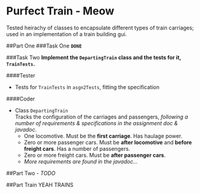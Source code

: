 Purfect Train - Meow
=============

Tested heirachy of classes to encapsulate different types of train carriages; used in an implementation of a train building gui.

##Part One
###Task One
**`DONE`**

###Task Two
**Implement the `DepartingTrain` class and the tests for it, `TrainTests`.**

####Tester
* Tests for `TrainTests` in `asgn2Tests`, fitting the specification

####Coder
* Class `DepartingTrain`  
Tracks the configuration of the carriages and passengers, _following a number of requirements & specifications in the assignment doc & javadoc_.
    - One locomotive. Must be the **first carriage**. Has haulage power.
    - Zero or more passenger cars. Must be **after locomotive** and **before freight cars**. Has a number of passengers.
    - Zero or more freight cars. Must be **after passenger cars**.
    - _More requirements are found in the javadoc..._

##Part Two - _TODO_

##Part Train
YEAH TRAINS
